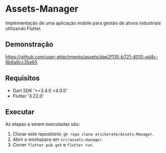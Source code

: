 # Assets-Manager
Implementação de uma aplicação mobile para gestão de ativos industriais utilizando Flutter.

## Demonstração

https://github.com/user-attachments/assets/dae2f135-b721-4010-ad4c-9b6a9cc35e65

## Requisitos
* Dart SDK '>=3.4.0 <4.0.0'
* Flutter '3.22.0'

## Executar
As etapas a serem executadas são:
1. Clonar este repositório: `gh repo clone erickerate/Assets-Manager`.
2. Abrir o workspace em `src/assets-manager`.
3. Correr `flutter pub get` e `flutter run`.
